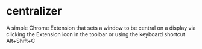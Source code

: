 # centralizer
A simple Chrome Extension that sets a window to be central on a display via clicking the Extension icon in the toolbar or using the keyboard shortcut Alt+Shift+C
